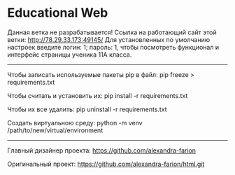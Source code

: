 # Educational Web

Данная ветка не разрабатывается!
Ссылка на работающий сайт этой ветки: http://78.29.33.173:49145/
Для установленных по умолчанию настроек введите логин: 1; пароль: 1, чтобы посмотреть функционал и интерфейс страницы ученика 11А класса.

---

Чтобы записать используемые пакеты pip в файл: pip freeze > requirements.txt

Чтобы считать и установить их: pip install -r requirements.txt

Чтобы их все удалить: pip uninstall -r requirements.txt

Создать виртуальною среду: python -m venv /path/to/new/virtual/environment

---

Главный дизайнер проекта: https://github.com/alexandra-farion

Оригинальный проект: https://github.com/alexandra-farion/html.git
